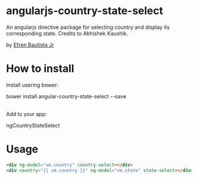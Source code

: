 # angularjs-country-state-select
An angularjs directive package for selecting country and display its corresponding state. Credits to Abhishek Kaushik.

by <a href="http://www.efrenbautista.com">Efren Bautista Jr</a>


# How to install
Install usering bower:

bower install angular-country-state-select --save<br><br>

Add to your app:

ngCountryStateSelect

# Usage
```html
<div ng-model="vm.country" country-select></div>
<div country="{{ vm.country }}" ng-model="vm.state" state-select></div>
```